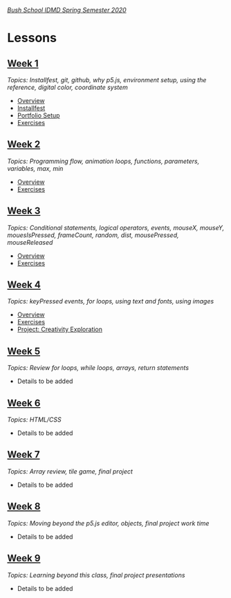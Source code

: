 [_Bush School IDMD Spring Semester 2020_](https://chandrunarayan.github.io/idmd/)

# Lessons
## [Week 1](week1)
_Topics: Installfest, git, github, why p5.js, environment setup, using the reference, digital color, coordinate system_

* [Overview](week1)
* [Installfest](week1/installfest.md)
* [Portfolio Setup](week1/portfolio.md)
* [Exercises](week1/exercises)

## [Week 2](week2)
_Topics: Programming flow, animation loops, functions, parameters, variables, max, min_

* [Overview](week2)
* [Exercises](week2/exercises)

## [Week 3](week3)
_Topics: Conditional statements, logical operators, events, mouseX, mouseY, mouesIsPressed, frameCount, random, dist, mousePressed, mouseReleased_

* [Overview](week3)
* [Exercises](week3/readme.md)

## [Week 4](week4)
_Topics: keyPressed events, for loops, using text and fonts, using images_

* [Overview](week4)
* [Exercises](week4/code)
* [Project: Creativity Exploration](week4/homework/creativity-exploration.md)

## [Week 5](week5)
_Topics: Review for loops, while loops, arrays, return statements_

* Details to be added

## [Week 6](week6)
_Topics: HTML/CSS_

* Details to be added

## [Week 7](week7)
_Topics: Array review, tile game, final project_

* Details to be added

## [Week 8](week8)
_Topics: Moving beyond the p5.js editor, objects, final project work time_

* Details to be added

## [Week 9](week9)
_Topics: Learning beyond this class, final project presentations_

* Details to be added
